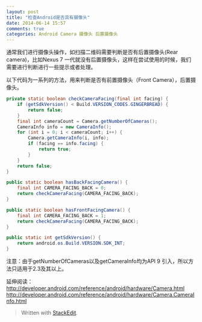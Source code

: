 ```yaml
---
layout: post
title: "检查Android是否具有摄像头"
date: 2014-06-14 15:57
comments: true
categories: Android Camera 摄像头 后置摄像头  
---
```

通常我们进行摄像头操作，如扫描二维码需要判断是否有后置摄像头(Rear camera)，比如Nexus 7 一代就没有后置摄像头，这样在尝试使用的时候，我们需要进行判断进行一些提示或者处理。

以下代码为一系列的方法，用来判断是否有前置摄像头（Front Camera），后置摄像头。

```java
private static boolean checkCameraFacing(final int facing) {
    if (getSdkVersion() < Build.VERSION_CODES.GINGERBREAD) {
        return false;
    }
    final int cameraCount = Camera.getNumberOfCameras();
    CameraInfo info = new CameraInfo();
    for (int i = 0; i < cameraCount; i++) {
        Camera.getCameraInfo(i, info);
        if (facing == info.facing) {
            return true;
        }
    }
    return false;
}

public static boolean hasBackFacingCamera() {
    final int CAMERA_FACING_BACK = 0;
    return checkCameraFacing(CAMERA_FACING_BACK);
}

public static boolean hasFrontFacingCamera() {
    final int CAMERA_FACING_BACK = 1;
    return checkCameraFacing(CAMERA_FACING_BACK);
}

public static int getSdkVersion() {
    return android.os.Build.VERSION.SDK_INT;
}
```
注意：由于getNumberOfCameras以及getCameraInfo均为API 9 引入，所以方法只适用于2.3及其以上。

延伸阅读：http://developer.android.com/reference/android/hardware/Camera.html
http://developer.android.com/reference/android/hardware/Camera.CameraInfo.html

> Written with [StackEdit](https://stackedit.io/).
